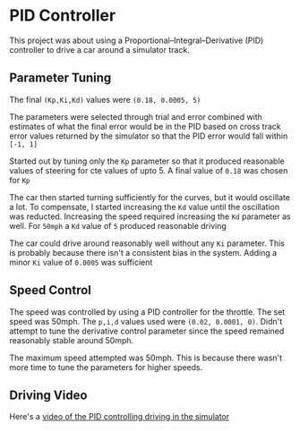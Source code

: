 # PID Controller

This project was about using a Proportional–Integral–Derivative (PID) controller to drive a car around a simulator track. 

## Parameter Tuning

The final `(Kp,Ki,Kd)` values were `(0.18, 0.0005, 5)` 

The parameters were selected through trial and error combined with estimates of what the final error would be in the PID based on cross track error values returned by the simulator so that the PID error would fall within `[-1, 1]`

Started out by tuning only the `Kp` parameter so that it produced reasonable values of steering for cte values of upto 5. A final value of `0.18` was chosen for `Kp`

The car then started turning sufficiently for the curves, but it would oscillate a lot. To compensate, I started increasing the `Kd` value until the oscillation was reducted. Increasing the speed required increasing the `Kd` parameter as well. For `50mph` a `Kd` value of `5` produced reasonable driving

The car could drive around reasonably well without any `Ki` parameter. This is probably because there isn't a consistent bias in the system. Adding a minor `Ki` value of `0.0005` was sufficient

## Speed Control

The speed was controlled by using a PID controller for the throttle. The set speed was 50mph. The `p,i,d` values used were `(0.02, 0.0001, 0)`. Didn't attempt to tune the derivative control parameter since the speed remained reasonably stable around 50mph. 

The maximum speed attempted was 50mph. This is because there wasn't more time to tune the parameters for higher speeds. 

## Driving Video

Here's a [video of the PID controlling driving in the simulator](https://drive.google.com/open?id=0B2KVtEVE1lFjX1dDdDJxTkJaOUE)
